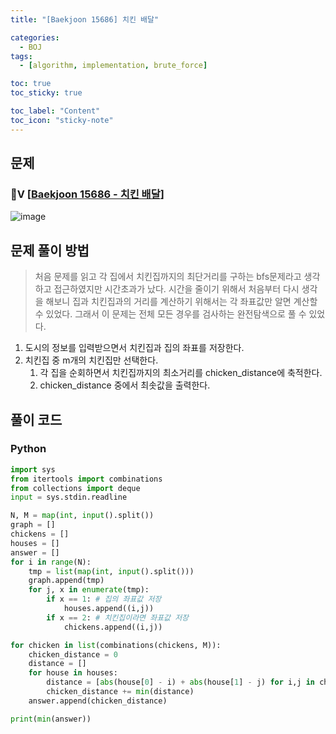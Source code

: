 ```yaml
---
title: "[Baekjoon 15686] 치킨 배달" 

categories:
  - BOJ
tags:
  - [algorithm, implementation, brute_force]

toc: true
toc_sticky: true

toc_label: "Content"
toc_icon: "sticky-note"
---
```


## 문제

### 💛Ⅴ [[Baekjoon  15686 - 치킨 배달](https://www.acmicpc.net/problem/15686)]

![image](https://user-images.githubusercontent.com/68420044/225034873-937ab506-7451-4c2d-9a4a-b6c4e4fd44a1.png)

## 문제 풀이 방법

> 처음 문제를 읽고 각 집에서 치킨집까지의 최단거리를 구하는 bfs문제라고 생각하고 접근하였지만 시간초과가 났다. 시간을 줄이기 위해서 처음부터 다시 생각을 해보니 집과 치킨집과의 거리를 계산하기 위해서는 각 좌표값만 알면 계산할 수 있었다. 그래서 이 문제는 전체 모든 경우를 검사하는 완전탐색으로 풀 수 있었다.

1. 도시의 정보를 입력받으면서 치킨집과 집의 좌표를 저장한다. 
2. 치킨집 중 m개의 치킨집만 선택한다. 
    1. 각 집을 순회하면서 치킨집까지의 최소거리를 chicken_distance에 축적한다. 
    2. chicken_distance 중에서 최솟값을 출력한다. 

## 풀이 코드

### Python

```python
import sys
from itertools import combinations
from collections import deque
input = sys.stdin.readline

N, M = map(int, input().split())
graph = []
chickens = []
houses = []
answer = []
for i in range(N):
    tmp = list(map(int, input().split()))
    graph.append(tmp)
    for j, x in enumerate(tmp):
        if x == 1: # 집의 좌표값 저장
            houses.append((i,j))
        if x == 2: # 치킨집이라면 좌표값 저장
            chickens.append((i,j))

for chicken in list(combinations(chickens, M)):
    chicken_distance = 0
    distance = []
    for house in houses:
        distance = [abs(house[0] - i) + abs(house[1] - j) for i,j in chicken]
        chicken_distance += min(distance)
    answer.append(chicken_distance)

print(min(answer))
```